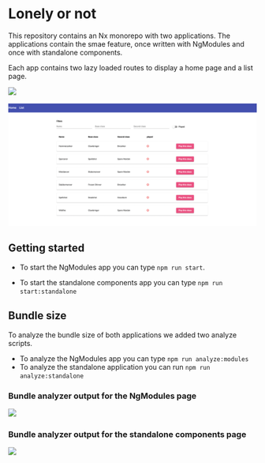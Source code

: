 # Lonely or not

This repository contains an Nx monorepo with two applications. The applications contain the smae feature, once written with NgModules and once with standalone components.

Each app contains two lazy loaded routes to display a home page and a list page.

![](https://raw.githubusercontent.com/kreuzerk/lonely-or-not/master/doc/home-page.png)

![](https://raw.githubusercontent.com/kreuzerk/lonely-or-not/master/doc/list-page.png)

## Getting started

- To start the NgModules app you can type `npm run start`.

- To start the standalone components app you can type `npm run start:standalone` 

## Bundle size

To analyze the bundle size of both applications we added two analyze scripts. 

- To analyze the NgModules app you can type `npm run analyze:modules`
- To analyze the standalone application you can run `npm run analyze:standalone`

### Bundle analyzer output for the NgModules page

![](https://raw.githubusercontent.com/kreuzerk/lonely-or-not/master/doc/ng-modules-bundle.png)

### Bundle analyzer output for the standalone components page

![](https://raw.githubusercontent.com/kreuzerk/lonely-or-not/master/doc/standalone-bundle.png)
